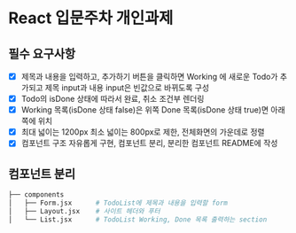 # React 입문주차 개인과제

## 필수 요구사항

- [x] 제목과 내용을 입력하고, 추가하기 버튼을 클릭하면 Working 에 새로운 Todo가 추가되고 제목 input과 내용 input은 빈값으로 바뀌도록 구성
- [x] Todo의 isDone 상태에 따라서 완료, 취소 조건부 렌더링
- [x] Working 목록(isDone 상태 false)은 위쪽 Done 목록(isDone 상태 true)면 아래쪽에 위치
- [x] 최대 넓이는 1200px 최소 넓이는 800px로 제한, 전체화면의 가운데로 정렬
- [x] 컴포넌트 구조 자유롭게 구현, 컴포넌트 분리, 분리한 컴포넌트 README에 작성

## 컴포넌트 분리

```bash
├── components
│   ├── Form.jsx      # TodoList에 제목과 내용을 입력할 form
│   ├── Layout.jsx    # 사이트 헤더와 푸터
│   └── List.jsx      # TodoList Working, Done 목록 출력하는 section
```
